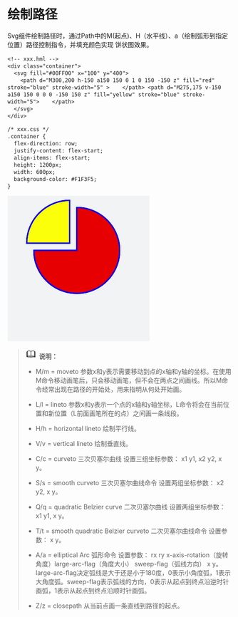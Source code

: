 # 绘制路径


Svg组件绘制路径时，通过Path中的M(起点)、H（水平线）、a（绘制弧形到指定位置）路径控制指令，并填充颜色实现 饼状图效果。

```
<!-- xxx.hml -->
<div class="container">
  <svg fill="#00FF00" x="100" y="400">
    <path d="M300,200 h-150 a150 150 0 1 0 150 -150 z" fill="red" stroke="blue" stroke-width="5" >    </path> <path d="M275,175 v-150 a150 150 0 0 0 -150 150 z" fill="yellow" stroke="blue" stroke-width="5">    </path>
  </svg>
</div>
```

```
/* xxx.css */
.container {
  flex-direction: row;
  justify-content: flex-start;
  align-items: flex-start;
  height: 1200px;
  width: 600px;
  background-color: #F1F3F5;
}
```


![zh-cn_image_0000001181511962](figures/zh-cn_image_0000001181511962.png)


> ![icon-note.gif](public_sys-resources/icon-note.gif) **说明：**
> - M/m = moveto   参数x和y表示需要移动到点的x轴和y轴的坐标。在使用M命令移动画笔后，只会移动画笔，但不会在两点之间画线。所以M命令经常出现在路径的开始处，用来指明从何处开始画。
> 
> - L/l = lineto   参数x和y表示一个点的x轴和y轴坐标，L命令将会在当前位置和新位置（L前面画笔所在的点）之间画一条线段。
> 
> - H/h = horizontal lineto    绘制平行线。
> 
> - V/v = vertical lineto   绘制垂直线。
> 
> - C/c = curveto  三次贝塞尔曲线  设置三组坐标参数： x1 y1, x2 y2, x y。
> 
> - S/s = smooth curveto  三次贝塞尔曲线命令   设置两组坐标参数： x2 y2, x y。
> 
> - Q/q = quadratic Belzier curve  二次贝塞尔曲线  设置两组坐标参数： x1 y1, x y。
> 
> - T/t = smooth quadratic Belzier curveto  二次贝塞尔曲线命令  设置参数： x y。
> 
> - A/a = elliptical Arc  弧形命令  设置参数： rx ry x-axis-rotation（旋转角度）large-arc-flag（角度大小） sweep-flag（弧线方向） x y。large-arc-flag决定弧线是大于还是小于180度，0表示小角度弧，1表示大角度弧。sweep-flag表示弧线的方向，0表示从起点到终点沿逆时针画弧，1表示从起点到终点沿顺时针画弧。
> 
> - Z/z = closepath   从当前点画一条直线到路径的起点。
